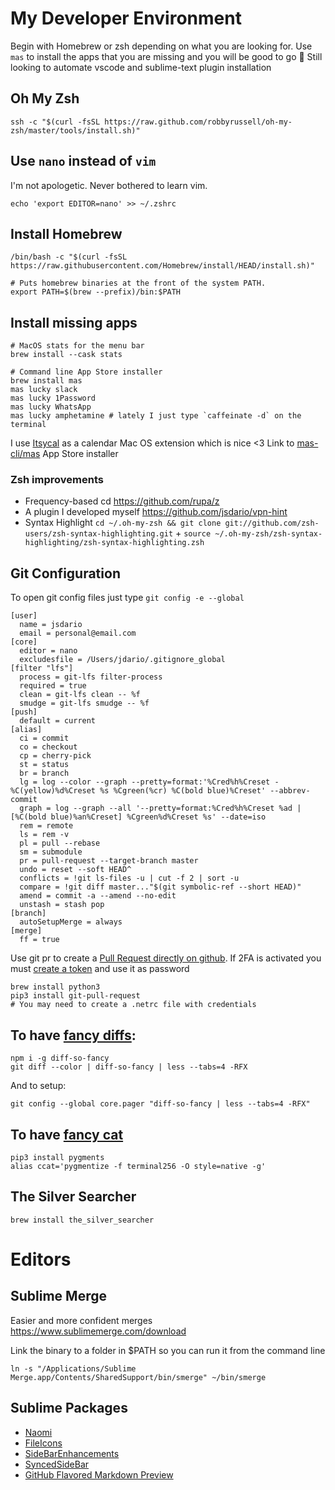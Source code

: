 # My Developer Environment

Begin with Homebrew or zsh depending on what you are looking for. Use `mas` to install the apps that you are missing and you will be good to go 🎉 Still looking to automate vscode and sublime-text plugin installation

## Oh My Zsh
```
ssh -c "$(curl -fsSL https://raw.github.com/robbyrussell/oh-my-zsh/master/tools/install.sh)"
```

## Use `nano` instead of `vim`
I'm not apologetic. Never bothered to learn vim.
```
echo 'export EDITOR=nano' >> ~/.zshrc
```

## Install Homebrew
```
/bin/bash -c "$(curl -fsSL https://raw.githubusercontent.com/Homebrew/install/HEAD/install.sh)"
```

```
# Puts homebrew binaries at the front of the system PATH.
export PATH=$(brew --prefix)/bin:$PATH
```

## Install missing apps
```
# MacOS stats for the menu bar
brew install --cask stats

# Command line App Store installer
brew install mas
mas lucky slack
mas lucky 1Password
mas lucky WhatsApp
mas lucky amphetamine # lately I just type `caffeinate -d` on the terminal
```

I use [Itsycal](https://www.mowglii.com/itsycal/) as a calendar Mac OS extension which is nice <3
Link to [mas-cli/mas](https://github.com/mas-cli/mas) App Store installer

### Zsh improvements
* Frequency-based cd https://github.com/rupa/z
* A plugin I developed myself https://github.com/jsdario/vpn-hint
* Syntax Highlight `cd ~/.oh-my-zsh && git clone git://github.com/zsh-users/zsh-syntax-highlighting.git` + `source ~/.oh-my-zsh/zsh-syntax-highlighting/zsh-syntax-highlighting.zsh`

## Git Configuration

To open git config files just type `git config -e --global`

```
[user]
  name = jsdario
  email = personal@email.com
[core]
  editor = nano
  excludesfile = /Users/jdario/.gitignore_global
[filter "lfs"]
  process = git-lfs filter-process
  required = true
  clean = git-lfs clean -- %f
  smudge = git-lfs smudge -- %f
[push]
  default = current
[alias]
  ci = commit
  co = checkout
  cp = cherry-pick
  st = status
  br = branch
  lg = log --color --graph --pretty=format:'%Cred%h%Creset -%C(yellow)%d%Creset %s %Cgreen(%cr) %C(bold blue)%Creset' --abbrev-commit
  graph = log --graph --all '--pretty=format:%Cred%h%Creset %ad | [%C(bold blue)%an%Creset] %Cgreen%d%Creset %s' --date=iso
  rem = remote
  ls = rem -v
  pl = pull --rebase
  sm = submodule
  pr = pull-request --target-branch master
  undo = reset --soft HEAD^
  conflicts = !git ls-files -u | cut -f 2 | sort -u
  compare = !git diff master..."$(git symbolic-ref --short HEAD)"
  amend = commit -a --amend --no-edit
  unstash = stash pop
[branch]
  autoSetupMerge = always
[merge]
  ff = true
```

Use git pr to create a [Pull Request directly on github](https://github.com/jd/git-pull-request). If 2FA is activated you must [create a token](https://github.com/settings/tokens) and use it as password

```
brew install python3
pip3 install git-pull-request
# You may need to create a .netrc file with credentials
```

## To have [fancy diffs](https://github.com/so-fancy/diff-so-fancy):
```
npm i -g diff-so-fancy
git diff --color | diff-so-fancy | less --tabs=4 -RFX
```

And to setup:
```
git config --global core.pager "diff-so-fancy | less --tabs=4 -RFX"
```

## To have [fancy cat](https://mobile.twitter.com/mgechev/status/1131626715267178496)
```
pip3 install pygments
alias ccat='pygmentize -f terminal256 -O style=native -g'
```

## The Silver Searcher

```
brew install the_silver_searcher
```

# Editors

## Sublime Merge
Easier and more confident merges https://www.sublimemerge.com/download

Link the binary to a folder in $PATH so you can run it from the command line
```
ln -s "/Applications/Sublime Merge.app/Contents/SharedSupport/bin/smerge" ~/bin/smerge
```

## Sublime Packages
- [Naomi](https://packagecontrol.io/packages/Naomi)
- [FileIcons](https://packagecontrol.io/packages/FileIcons)
- [SideBarEnhancements](https://packagecontrol.io/packages/SideBarEnhancements)
- [SyncedSideBar](https://packagecontrol.io/packages/SyncedSideBar)
- [GitHub Flavored Markdown Preview](https://packagecontrol.io/packages/GitHub%20Flavored%20Markdown%20Preview)

